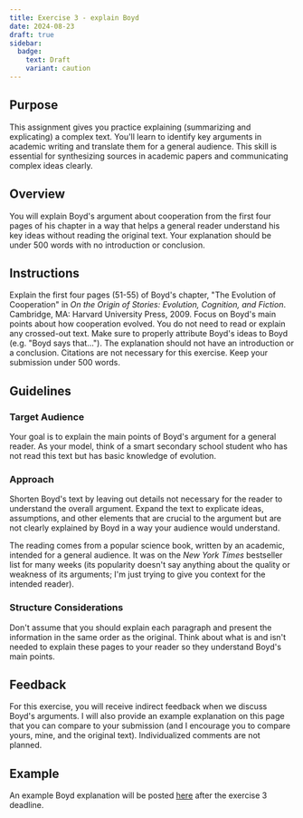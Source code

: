 ```yaml
---
title: Exercise 3 - explain Boyd
date: 2024-08-23
draft: true
sidebar:
  badge:
    text: Draft
    variant: caution
---
```


## Purpose

This assignment gives you practice explaining (summarizing and explicating) a complex text. You'll learn to identify key arguments in academic writing and translate them for a general audience. This skill is essential for synthesizing sources in academic papers and communicating complex ideas clearly.

## Overview

You will explain Boyd's argument about cooperation from the first four pages of his chapter in a way that helps a general reader understand his key ideas without reading the original text. Your explanation should be under 500 words with no introduction or conclusion.

## Instructions

Explain the first four pages (51-55) of Boyd's chapter, "The Evolution of Cooperation" in _On the Origin of Stories: Evolution, Cognition, and Fiction_. Cambridge, MA: Harvard University Press, 2009. Focus on Boyd's main points about how cooperation evolved. You do not need to read or explain any crossed-out text. Make sure to properly attribute Boyd's ideas to Boyd (e.g. "Boyd says that..."). The explanation should not have an introduction or a conclusion. Citations are not necessary for this exercise. Keep your submission under 500 words.

## Guidelines

### Target Audience

Your goal is to explain the main points of Boyd's argument for a general reader. As your model, think of a smart secondary school student who has not read this text but has basic knowledge of evolution.

### Approach

Shorten Boyd's text by leaving out details not necessary for the reader to understand the overall argument. Expand the text to explicate ideas, assumptions, and other elements that are crucial to the argument but are not clearly explained by Boyd in a way your audience would understand.

The reading comes from a popular science book, written by an academic, intended for a general audience. It was on the _New York Times_ bestseller list for many weeks (its popularity doesn't say anything about the quality or weakness of its arguments; I'm just trying to give you context for the intended reader).

### Structure Considerations

Don't assume that you should explain each paragraph and present the information in the same order as the original. Think about what is and isn't needed to explain these pages to your reader so they understand Boyd's main points.

## Feedback

For this exercise, you will receive indirect feedback when we discuss Boyd's arguments. I will also provide an example explanation on this page that you can compare to your submission (and I encourage you to compare yours, mine, and the original text). Individualized comments are not planned.

## Example

An example Boyd explanation will be posted [here](/course-ntw2029/hidden/exercise-examples/e03-eg) after the exercise 3 deadline.

